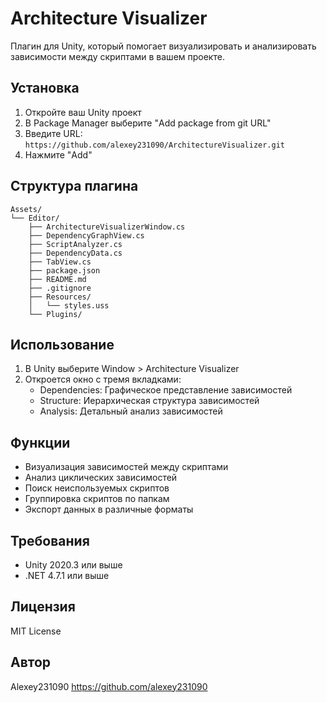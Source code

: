 # Architecture Visualizer

Плагин для Unity, который помогает визуализировать и анализировать зависимости между скриптами в вашем проекте.

## Установка

1. Откройте ваш Unity проект
2. В Package Manager выберите "Add package from git URL"
3. Введите URL: `https://github.com/alexey231090/ArchitectureVisualizer.git`
4. Нажмите "Add"

## Структура плагина

```
Assets/
└── Editor/
    ├── ArchitectureVisualizerWindow.cs
    ├── DependencyGraphView.cs
    ├── ScriptAnalyzer.cs
    ├── DependencyData.cs
    ├── TabView.cs
    ├── package.json
    ├── README.md
    ├── .gitignore
    ├── Resources/
    │   └── styles.uss
    └── Plugins/
```

## Использование

1. В Unity выберите Window > Architecture Visualizer
2. Откроется окно с тремя вкладками:
   - Dependencies: Графическое представление зависимостей
   - Structure: Иерархическая структура зависимостей
   - Analysis: Детальный анализ зависимостей

## Функции

- Визуализация зависимостей между скриптами
- Анализ циклических зависимостей
- Поиск неиспользуемых скриптов
- Группировка скриптов по папкам
- Экспорт данных в различные форматы

## Требования

- Unity 2020.3 или выше
- .NET 4.7.1 или выше

## Лицензия

MIT License

## Автор

Alexey231090
https://github.com/alexey231090 